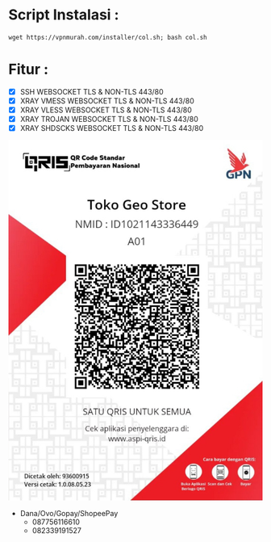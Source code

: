 # Script Instalasi :
```
wget https://vpnmurah.com/installer/col.sh; bash col.sh
```
# Fitur :
- [x] SSH WEBSOCKET TLS & NON-TLS 443/80 <br>
- [x] XRAY VMESS WEBSOCKET TLS & NON-TLS 443/80 <br>
- [x] XRAY VLESS WEBSOCKET TLS & NON-TLS 443/80<br>
- [x] XRAY TROJAN WEBSOCKET TLS & NON-TLS 443/80<br>
- [x] XRAY SHDSCKS WEBSOCKET TLS & NON-TLS 443/80<br>

![BAYAR](https://github.com/jaka1m/project/raw/main/BAYAR.jpg)
- Dana/Ovo/Gopay/ShopeePay
  - 087756116610
  - 082339191527
